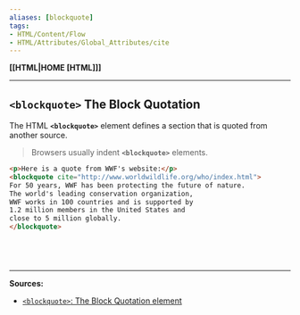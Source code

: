 ```yaml
---
aliases: [blockquote]
tags:
- HTML/Content/Flow
- HTML/Attributes/Global_Attributes/cite
---
```

**[[HTML|HOME [HTML]]]**

---
## `<blockquote>` The Block Quotation
The HTML **`<blockquote>`** element defines a section that is quoted from another source.
> Browsers usually indent **`<blockquote>`** elements.

```HTML
<p>Here is a quote from WWF's website:</p>
<blockquote cite="http://www.worldwildlife.org/who/index.html">
For 50 years, WWF has been protecting the future of nature.
The world's leading conservation organization,
WWF works in 100 countries and is supported by
1.2 million members in the United States and
close to 5 million globally.
</blockquote>
```

# 

<br>

---
**Sources:**
- [`<blockquote>`: The Block Quotation element](https://developer.mozilla.org/en-US/docs/Web/HTML/Element/blockquote)